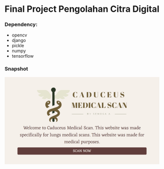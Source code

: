 <h1>Final Project Pengolahan Citra Digital</h1>


<h3>Dependency:</h3>
  
<p>
  <ul>
    <li>opencv</li>
    <li>django</li>
    <li>pickle</li>
    <li>numpy</li>
    <li>tensorflow</li>
  </ul>  
</p>

<h3>Snapshot</h3>

<p><img src="snapshot_1.png"></p>

